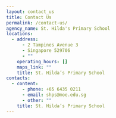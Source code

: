 ```yaml
---
layout: contact_us
title: Contact Us
permalink: /contact-us/
agency_name: St. Hilda's Primary School
locations:
  - address:
      - 2 Tampines Avenue 3
      - Singapore 529706
      - ""
    operating_hours: []
    maps_link: ""
    title: St. Hilda’s Primary School
contacts:
  - content:
      - phone: +65 6435 0211
      - email: shps@moe.edu.sg
      - other: ""
    title: St. Hilda’s Primary School
---
```

